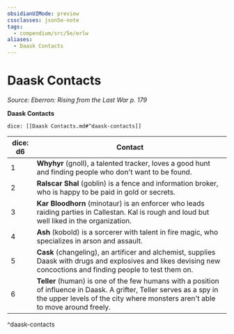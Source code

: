 ```yaml
---
obsidianUIMode: preview
cssclasses: json5e-note
tags:
  - compendium/src/5e/erlw
aliases:
  - Daask Contacts
---
```

# Daask Contacts
*Source: Eberron: Rising from the Last War p. 179* 

**Daask Contacts**

`dice: [[Daask Contacts.md#^daask-contacts]]`

| dice: d6 | Contact |
|----------|---------|
| 1 | **Whyhyr** (gnoll), a talented tracker, loves a good hunt and finding people who don't want to be found. |
| 2 | **Ralscar Shal** (goblin) is a fence and information broker, who is happy to be paid in gold or secrets. |
| 3 | **Kar Bloodhorn** (minotaur) is an enforcer who leads raiding parties in Callestan. Kal is rough and loud but well liked in the organization. |
| 4 | **Ash** (kobold) is a sorcerer with talent in fire magic, who specializes in arson and assault. |
| 5 | **Cask** (changeling), an artificer and alchemist, supplies Daask with drugs and explosives and likes devising new concoctions and finding people to test them on. |
| 6 | **Teller** (human) is one of the few humans with a position of influence in Daask. A grifter, Teller serves as a spy in the upper levels of the city where monsters aren't able to move around freely. |
^daask-contacts
